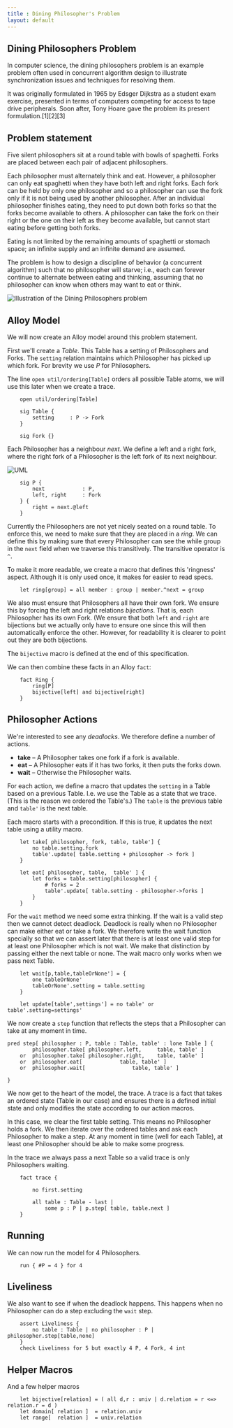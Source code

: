 ```yaml
---
title : Dining Philosopher's Problem
layout: default
---
```


## Dining Philosophers Problem

In computer science, the dining philosophers problem is an example problem often used 
in concurrent algorithm design to illustrate synchronization issues and techniques for 
resolving them.

It was originally formulated in 1965 by Edsger Dijkstra as a student exam exercise, 
presented in terms of computers competing for access to tape drive peripherals. Soon 
after, Tony Hoare gave the problem its present formulation.[1][2][3]

## Problem statement

Five silent philosophers sit at a round table with bowls of spaghetti. Forks are 
placed  between each pair of adjacent philosophers.

Each philosopher must alternately think and eat. However, a philosopher can only 
eat spaghetti when they have both left and right forks. Each fork can be held by 
only one philosopher and so a philosopher can use the fork only if it is not 
being used by another philosopher. After an individual philosopher finishes eating, 
they need to put down both forks so that the forks become available to others. A 
philosopher can take the fork on their right or the one on their left as they 
become available, but cannot start eating before getting both forks.

Eating is not limited by the remaining amounts of spaghetti or stomach space; 
an infinite supply and an infinite demand are assumed.

The problem is how to design a discipline of behavior (a concurrent algorithm) 
such that no philosopher will starve; i.e., each can forever continue to alternate 
between eating and thinking, assuming that no philosopher can know when others may 
want to eat or think.

![Illustration of the Dining Philosophers problem](https://upload.wikimedia.org/wikipedia/commons/thumb/7/7b/An_illustration_of_the_dining_philosophers_problem.png/220px-An_illustration_of_the_dining_philosophers_problem.png)


## Alloy Model

We will now create an Alloy model around this problem statement. 

First we'll create a _Table_. This Table has a setting of Philosophers and Forks. 
The `setting` relation maintains which Philosopher has picked up which fork.  For
brevity we use _P_ for Philosophers. 

The line `open util/ordering[Table]` orders all possible Table atoms, we will use this
later when we create a trace.

```alloy
	open util/ordering[Table]
	
	sig Table {
		setting 	: P -> Fork
	}

	sig Fork {}
```



Each Philosopher has a neighbour _next_. We define a left and a right fork, where 
the right fork of a Philosopher is the left fork of its next neighbour.

![UML](http://www.plantuml.com/plantuml/png/SoWkIImgAStDuGf9JCf9LL0gJYqfoSnBLrBGrLLGSCiloiOg4S0LeA2WL9IPdb425W0h10dbfAOXYJYavgK0pGO0)


```alloy
	sig P {
		next			: P,
		left, right 	: Fork
	} {
		right = next.@left
	}
```

Currently the Philosophers are not yet nicely seated on a round table. To enforce 
this, we need to make sure that they are placed in a _ring_. We can define this
by making sure that every Philosopher can see the while group in the `next` field
when we traverse this transitively. The transitive operator is `^`.

To make it more readable, we create a macro that defines this 'ringness' aspect. Although
it is only used once, it makes for easier to read specs.

```alloy
	let ring[group] = all member : group | member.^next = group

```

We also must ensure that Philosophers all have their own fork. We ensure this
by forcing the left and right relations _bijections_. That is, each Philosopher
has its own Fork. (We ensure that both `left` and `right` are bijections but we actually 
only have to ensure one since this will then automatically enforce the other. However,
for readability it is clearer to point out they are both bijections.

The `bijective` macro is defined at the end of this specification.

We can then combine these facts in an Alloy `fact`:

```alloy
	fact Ring {
		ring[P]
		bijective[left] and bijective[right]
	}
```

## Philosopher Actions

We're interested to see any _deadlocks_. We therefore define a number of actions. 

* **take** – A Philosopher takes one fork if a fork is available.
* **eat** – A Philosopher eats if it has two forks, it then puts the forks down.
* **wait** – Otherwise the Philosopher waits.

For each action, we define a macro that updates the `setting` in a Table based on 
a previous Table. I.e. we use the Table as a state that we trace. (This is the reason we 
ordered the Table's.) The `table` is the previous table and `table'` is the next table.

Each macro starts with a precondition. If this is true, it updates the next table using
a utility macro.

```alloy
	let take[ philosopher, fork, table, table'] {
		no table.setting.fork
		table'.update[ table.setting + philosopher -> fork ]
	}
	
	let eat[ philosopher, table,  table' ] {
		let forks = table.setting[philosopher] {
			# forks = 2
			table'.update[ table.setting - philosopher->forks ]
		}
	}
```

For the `wait` method we need some extra thinking. If the wait is a valid step then
we cannot detect deadlock. Deadlock is really when no Philosopher can make either eat
or take a fork. We therefore write the wait function specially so that we 
can assert later that there is at least one valid step for at least one Philosopher
which is not wait. We make that distinction by passing either the next table or none.
The wait macro only works when we pass next Table.

```alloy
	let wait[p,table,tableOrNone'] = {
		one tableOrNone'
		tableOrNone'.setting = table.setting
	}

	let update[table',settings'] = no table' or table'.setting=settings'
```

We now create a `step` function that reflects the steps that a Philosopher can take
at any moment in time.

```alloy
pred step[ philosopher : P, table : Table, table' : lone Table ] {
		philosopher.take[ philosopher.left, 	table, table' ]
	or 	philosopher.take[ philosopher.right, 	table, table' ]
	or	philosopher.eat[ 			table, table' ]
	or  philosopher.wait[				table, table' ]

}
```

We now get to the heart of the model, the trace. A trace is a fact that takes an
ordered state (Table in our case) and ensures there is a defined initial state
and only modifies the state according to our action macros.

In this case, we clear the first table setting. This means no Philosopher holds
a fork. We then iterate over the ordered tables and ask each Philosopher to make
a step. At any moment in time (well for each Table), at least one Philosopher 
should be able to make some progress.

In the trace we always pass a next Table so a valid trace is only Philosophers 
waiting.

```alloy
	fact trace {
	
		no first.setting
	
		all table : Table - last | 
			some p : P | p.step[ table, table.next ]
	}
```


## Running

We can now run the model for 4 Philosophers. 

```alloy
	run { #P = 4 } for 4
```

## Liveliness

We also want to see if when the deadlock happens. This happens when no Philosopher
can do a step excluding the `wait` step.

```alloy
	assert Liveliness {
		no table : Table | no philosopher : P | philosopher.step[table,none]
	}
	check Liveliness for 5 but exactly 4 P, 4 Fork, 4 int
```

## Helper Macros

And a few helper macros

```alloy
	let bijective[relation] = ( all d,r : univ | d.relation = r <=> relation.r = d )
	let domain[ relation ] 	= relation.univ
	let range[  relation ] 	= univ.relation
```

